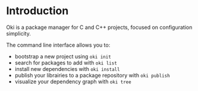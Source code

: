 # Introduction

Oki is a package manager for C and C++ projects, focused on configuration simplicity.

The command line interface allows you to:

- bootstrap a new project using `oki init`
- search for packages to add with `oki list`
- install new dependencies with `oki install`
- publish your librairies to a package repository with `oki publish`
- visualize your dependency graph with `oki tree`
